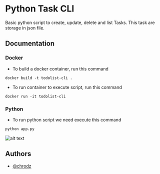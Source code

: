 
# Python Task CLI

Basic python script to create, update, delete and list Tasks. This task are storage in json file.
## Documentation

### Docker
- To build a docker container, run this command
```
docker build -t todolist-cli .
```
- To run container to execute script, run this command
```
docker run -it todolist-cli
```

### Python
- To run python script we need execute this command
```
python app.py
```

![alt text](https://res.cloudinary.com/kanlup/image/upload/v1723609757/chrodz/wp6hfbxk2mncn7khdusn.png)

## Authors

- [@chrodz](https://github.com/chrodz)

